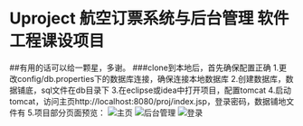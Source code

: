 # Uproject 航空订票系统与后台管理 软件工程课设项目
##有用的话可以给一颗星，多谢。
###clone到本地后，首先确保配置正确
1.更改config/db.properties下的数据库连接，确保连接本地数据库
2.创建数据库，数据铺底，sql文件在db目录下
3.在eclipse或idea中打开项目，配置tomcat
4.启动tomcat，访问主页http://localhost:8080/proj/index.jsp，登录密码，数据铺地文件有
5.项目部分页面预览：
 ![主页](http://shuju.taobao.ali.com/images/web/tsj_main_dirc_img.png)
 ![后台管理](http://shuju.taobao.ali.com/images/web/tsj_main_dirc_img.png)
 ![登录](http://shuju.taobao.ali.com/images/web/tsj_main_dirc_img.png)

